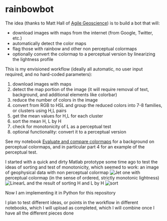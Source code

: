 # rainbowbot

The idea (thanks to Matt Hall of [Agile Geoscience](http://www.agilegeoscience.com/who/)) is to build a bot that will: 
- download images with maps from the internet (from Google, Twitter, etc.)
- automatically detect the color maps
- flag those with rainbow and other non perceptual colormaps
- optionally convert the colormap to a perceptual version by linearizing the lightness profile

This is my envisioned workflow (ideally all automatic, no user input required, and no hard-coded parameters):

1. download images with maps
2. detect the map portion of the image (it will require removal of text, background, and additional elements like colorbar)
3. reduce the number of colors in the image
4. convert from RGB to HSL and group the reduced colors into 7-8 families, or clusters using H,L pairs 
5. get the mean values for H,L for each cluster
6. sort the mean H, L by H
7. check for monotonicity of L as a perceptual test
8. optional functionality: convert it to a perceptual version

See my notebook [Evaluate and compare colormaps](https://github.com/seg/tutorials/blob/master/1408_Evaluate_and_compare_colormaps/How_to_evaluate_and_compare_colormaps.ipynb) for a background on perceptual colormaps, and in particular part 4 for an example of the perceptual test.

I started with a quick and dirty Matlab prototype some time ago to test the ideas of sorting  and test of monotonicity, which seemed to work:
an image of geophysical data with non perceptual colormap 
![Jet](https://github.com/mycarta/rainbowbot/blob/master/images%20for%20README/rainbow_blues_tight.png)
one with perceptual colormap (in the sense of ordered, strictly monotonic lightness)
![LinearL](https://github.com/mycarta/rainbowbot/blob/master/images%20for%20README/LinearL_tight.png)
and the result of sorting H and L by H
![sort](https://github.com/mycarta/rainbowbot/blob/master/images%20for%20README/H_vs_L_sorted_by_H.PNG)



Now I am implementing it in Python for this repository

I plan to test different ideas, or points in the workflow  in different notebooks, which I will upload as completed, which I will combine once I have all the different pieces done
